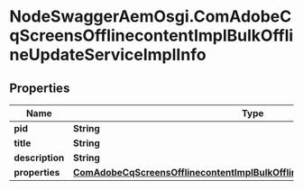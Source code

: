 # NodeSwaggerAemOsgi.ComAdobeCqScreensOfflinecontentImplBulkOfflineUpdateServiceImplInfo

## Properties
Name | Type | Description | Notes
------------ | ------------- | ------------- | -------------
**pid** | **String** |  | [optional] 
**title** | **String** |  | [optional] 
**description** | **String** |  | [optional] 
**properties** | [**ComAdobeCqScreensOfflinecontentImplBulkOfflineUpdateServiceImplProperties**](ComAdobeCqScreensOfflinecontentImplBulkOfflineUpdateServiceImplProperties.md) |  | [optional] 


